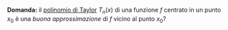 **Domanda:** il [polinomio di Taylor]() $T_n(x)$ di una funzione $f$ centrato in un punto $x_0$ è una *buona approssimazione* di $f$ vicino al punto $x_0$?